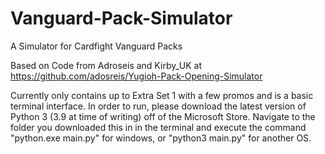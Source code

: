 # Vanguard-Pack-Simulator
A Simulator for Cardfight Vanguard Packs

Based on Code from Adroseis and Kirby_UK at https://github.com/adosreis/Yugioh-Pack-Opening-Simulator

Currently only contains up to Extra Set 1 with a few promos and is a basic terminal interface.
In order to run, please download the latest version of Python 3 (3.9 at time of writing) off of the Microsoft Store.
Navigate to the folder you downloaded this in in the terminal and execute the command "python.exe main.py" for windows, or "python3 main.py" for another OS. 
